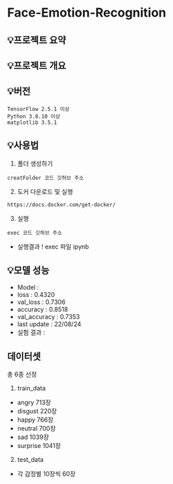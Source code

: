 # Face-Emotion-Recognition

## **💡프로젝트 요약**

## **💡프로젝트 개요**

## **💡버전**
```
TensorFlow 2.5.1 이상
Python 3.8.10 이상
matplotlib 3.5.1
```
## **💡사용법**
1. 폴더 생성하기
```
creatFolder 코드 깃허브 주소
```
2. 도커 다운로드 및 실행 
```
https://docs.docker.com/get-docker/
```
3. 실행
```
exec 코드 깃허브 주소
```
- 실행결과
! exec 파일 ipynb

## **💡모델 성능** 
- Model : 
- loss : 0.4320
- val_loss : 0.7306
- accuracy : 0.8518
- val_accuracy : 0.7353
- last update : 22/08/24
- 실험 결과 :

## **데이터셋** 
총 6종 선정
1. train_data
- angry 713장
- disgust 220장
- happy 766장
- neutral 700장
- sad 1039장
- surprise 1041장
2. test_data
- 각 감정별 10장씩 60장
